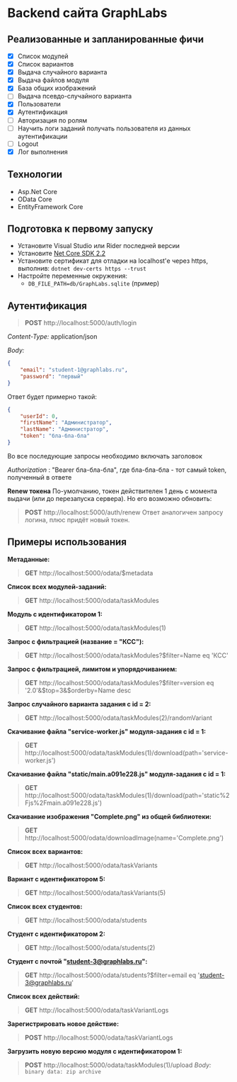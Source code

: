 # Backend сайта GraphLabs

## Реализованные и запланированные фичи
- [x] Список модулей
- [x] Список вариантов
- [x] Выдача случайного варианта
- [x] Выдача файлов модуля
- [x] База общих изображений
- [ ] Выдача псевдо-случайного варианта
- [x] Пользователи
- [x] Аутентификация
- [ ] Авторизация по ролям
- [ ] Научить логи заданий получать пользователя из данных аутентификации
- [ ] Logout
- [x] Лог выполнения

## Технологии
* Asp.Net Core
* OData Core
* EntityFramework Core

## Подготовка к первому запуску
* Установите Visual Studio или Rider последней версии
* Установите [Net Core SDK 2.2](https://dotnet.microsoft.com/download/dotnet-core/2.2)
* Установите сертификат для отладки на localhost'е через https, выполнив:
`dotnet dev-certs https --trust`
* Настройте переменные окружения:
  * `DB_FILE_PATH=db/GraphLabs.sqlite` (пример)

## Аутентификация

> **POST** http://localhost:5000/auth/login

_Content-Type:_ application/json

_Body:_
```json 
{
    "email": "student-1@graphlabs.ru",
    "password": "первый"
}
```

Ответ будет примерно такой:
```json
{
    "userId": 0,
    "firstName": "Администратор",
    "lastName": "Администратор",
    "token": "бла-бла-бла"
}
```

Во все последующие запросы необходимо включать заголовок

_Authorization_ : "Bearer бла-бла-бла", где бла-бла-бла - тот самый token, полученный в ответе 

**Renew токена**
По-умолчанию, токен действителен 1 день с момента выдачи (или до перезапуска сервера). Но его возможно обновить:
> **POST** http://localhost:5000/auth/renew
Ответ аналогичен запросу логина, плюс придёт новый токен.


## Примеры использования
**Метаданные:**
> **GET** http://localhost:5000/odata/$metadata

**Список всех модулей-заданий:**
> **GET** http://localhost:5000/odata/taskModules

**Модуль с идентификатором 1:**
> **GET** http://localhost:5000/odata/taskModules(1)

**Запрос с фильтрацией (название = "КСС"):**
> **GET** http://localhost:5000/odata/taskModules?$filter=Name eq 'КСС'

**Запрос с фильтрацией, лимитом и упорядочиванием:**
> **GET** http://localhost:5000/odata/taskModules?$filter=version eq '2.0'&$top=3&$orderby=Name desc

**Запрос случайного варианта задания с id = 2:**
> **GET** http://localhost:5000/odata/taskModules(2)/randomVariant

**Скачивание файла "service-worker.js" модуля-задания с id = 1:**
> **GET** http://localhost:5000/odata/taskModules(1)/download(path='service-worker.js')

**Скачивание файла "static/main.a091e228.js" модуля-задания с id = 1:**
> **GET** http://localhost:5000/odata/taskModules(1)/download(path='static%2Fjs%2Fmain.a091e228.js')

**Скачивание изображения "Complete.png" из общей библиотеки:**
> **GET** http://localhost:5000/odata/downloadImage(name='Complete.png')

**Список всех вариантов:**
> **GET** http://localhost:5000/odata/taskVariants

**Вариант с идентификатором 5:**
> **GET** http://localhost:5000/odata/taskVariants(5)

**Список всех студентов:**
> **GET** http://localhost:5000/odata/students

**Студент с идентификатором 2:**
> **GET** http://localhost:5000/odata/students(2)

**Студент с почтой "student-3@graphlabs.ru":**
> **GET** http://localhost:5000/odata/students?$filter=email eq 'student-3@graphlabs.ru'

**Список всех действий:**
> **GET** http://localhost:5000/odata/taskVariantLogs

**Зарегистрировать новое действие:**
> **POST** http://localhost:5000/odata/taskVariantLogs

**Загрузить новую версию модуля c идентификатором 1:**
> **POST** http://localhost:5000/odata/taskModules(1)/upload 
_Body:_
```binary data: zip archive```